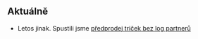 Aktuálně
-------------
 - Letos jinak. Spustili jsme [předprodej triček bez log partnerů](http://www.barcampbrno.cz/2016/stranka/tricka.html)